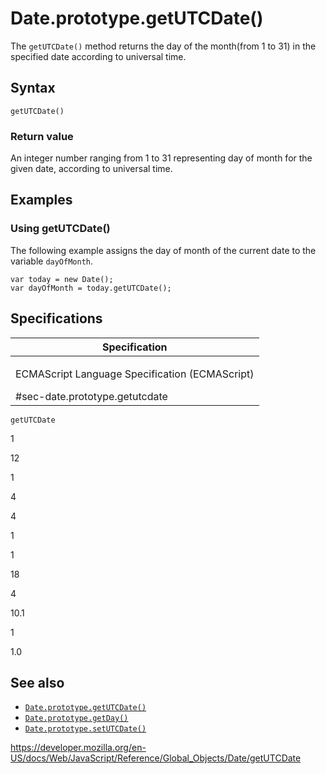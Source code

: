 Date.prototype.getUTCDate()
===========================

The `getUTCDate()` method returns the day of the month(from 1 to 31) in the specified date according to universal time.

Syntax
------

    getUTCDate()

### Return value

An integer number ranging from 1 to 31 representing day of month for the given date, according to universal time.

Examples
--------

### Using getUTCDate()

The following example assigns the day of month of the current date to the variable `dayOfMonth`.

    var today = new Date();
    var dayOfMonth = today.getUTCDate();

Specifications
--------------

<table><colgroup><col style="width: 100%" /></colgroup><thead><tr class="header"><th>Specification</th></tr></thead><tbody><tr class="odd"><td><p>ECMAScript Language Specification (ECMAScript)<br />
</p><span class="small">#sec-date.prototype.getutcdate</span></td></tr></tbody></table>

`getUTCDate`

1

12

1

4

4

1

1

18

4

10.1

1

1.0

See also
--------

-   [`Date.prototype.getUTCDate()`](getutcdate)
-   [`Date.prototype.getDay()`](getday)
-   [`Date.prototype.setUTCDate()`](setutcdate)

<a href="https://developer.mozilla.org/en-US/docs/Web/JavaScript/Reference/Global_Objects/Date/getUTCDate" class="_attribution-link">https://developer.mozilla.org/en-US/docs/Web/JavaScript/Reference/Global_Objects/Date/getUTCDate</a>

